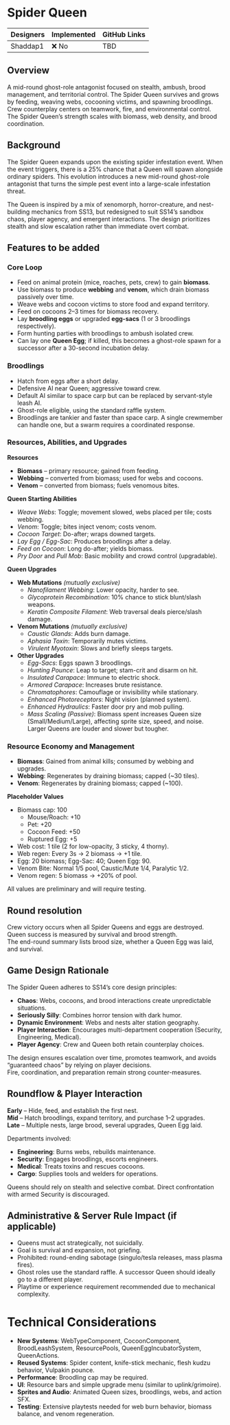 # Spider Queen

| Designers | Implemented | GitHub Links |
|------------|-------------|--------------|
| Shaddap1 | :x: No | TBD |

## Overview
A mid-round ghost-role antagonist focused on stealth, ambush, brood management, and territorial control. The Spider Queen survives and grows by feeding, weaving webs, cocooning victims, and spawning broodlings. Crew counterplay centers on teamwork, fire, and environmental control. The Spider Queen’s strength scales with biomass, web density, and brood coordination.

## Background
The Spider Queen expands upon the existing spider infestation event. When the event triggers, there is a 25% chance that a Queen will spawn alongside ordinary spiders. This evolution introduces a new mid-round ghost-role antagonist that turns the simple pest event into a large-scale infestation threat.

The Queen is inspired by a mix of xenomorph, horror-creature, and nest-building mechanics from SS13, but redesigned to suit SS14’s sandbox chaos, player agency, and emergent interactions. The design prioritizes stealth and slow escalation rather than immediate overt combat.

## Features to be added

### Core Loop
- Feed on animal protein (mice, roaches, pets, crew) to gain **biomass**.
- Use biomass to produce **webbing** and **venom**, which drain biomass passively over time.
- Weave webs and cocoon victims to store food and expand territory.
- Feed on cocoons 2–3 times for biomass recovery.
- Lay **broodling eggs** or upgraded **egg-sacs** (1 or 3 broodlings respectively).
- Form hunting parties with broodlings to ambush isolated crew.
- Can lay one **Queen Egg**; if killed, this becomes a ghost-role spawn for a successor after a 30-second incubation delay.

### Broodlings
- Hatch from eggs after a short delay.
- Defensive AI near Queen; aggressive toward crew.
- Default AI similar to space carp but can be replaced by servant-style leash AI.
- Ghost-role eligible, using the standard raffle system.
- Broodlings are tankier and faster than space carp. A single crewmember can handle one, but a swarm requires a coordinated response.

### Resources, Abilities, and Upgrades

**Resources**
- **Biomass** – primary resource; gained from feeding.
- **Webbing** – converted from biomass; used for webs and cocoons.
- **Venom** – converted from biomass; fuels venomous bites.

**Queen Starting Abilities**
- *Weave Webs*: Toggle; movement slowed, webs placed per tile; costs webbing.
- *Venom*: Toggle; bites inject venom; costs venom.
- *Cocoon Target*: Do-after; wraps downed targets.
- *Lay Egg / Egg-Sac*: Produces broodlings after a delay.
- *Feed on Cocoon*: Long do-after; yields biomass.
- *Pry Door* and *Pull Mob*: Basic mobility and crowd control (upgradable).

**Queen Upgrades**
- **Web Mutations** *(mutually exclusive)*  
  - *Nanofilament Webbing*: Lower opacity, harder to see.  
  - *Glycoprotein Recombination*: 10% chance to stick blunt/slash weapons.  
  - *Keratin Composite Filament*: Web traversal deals pierce/slash damage.  
- **Venom Mutations** *(mutually exclusive)*  
  - *Caustic Glands*: Adds burn damage.  
  - *Aphasia Toxin*: Temporarily mutes victims.  
  - *Virulent Myotoxin*: Slows and briefly sleeps targets.  
- **Other Upgrades**  
  - *Egg-Sacs*: Eggs spawn 3 broodlings.  
  - *Hunting Pounce*: Leap to target; stam-crit and disarm on hit.  
  - *Insulated Carapace*: Immune to electric shock.  
  - *Armored Carapace*: Increases brute resistance.  
  - *Chromatophores*: Camouflage or invisibility while stationary.  
  - *Enhanced Photoreceptors*: Night vision (planned system).  
  - *Enhanced Hydraulics*: Faster door pry and mob pulling.  
  - *Mass Scaling (Passive)*: Biomass spent increases Queen size (Small/Medium/Large), affecting sprite size, speed, and noise. Larger Queens are louder and slower but tougher.

### Resource Economy and Management
- **Biomass**: Gained from animal kills; consumed by webbing and upgrades.  
- **Webbing**: Regenerates by draining biomass; capped (~30 tiles).  
- **Venom**: Regenerates by draining biomass; capped (~100).  

**Placeholder Values**
- Biomass cap: 100  
  - Mouse/Roach: +10  
  - Pet: +20  
  - Cocoon Feed: +50  
  - Ruptured Egg: +5  
- Web cost: 1 tile (2 for low-opacity, 3 sticky, 4 thorny).  
- Web regen: Every 3s → 2 biomass → +1 tile.  
- Egg: 20 biomass; Egg-Sac: 40; Queen Egg: 90.  
- Venom Bite: Normal 1/5 pool, Caustic/Mute 1/4, Paralytic 1/2.  
- Venom regen: 5 biomass → +20% of pool.  

All values are preliminary and will require testing.

## Round resolution
Crew victory occurs when all Spider Queens and eggs are destroyed.  
Queen success is measured by survival and brood strength.  
The end-round summary lists brood size, whether a Queen Egg was laid, and survival.

## Game Design Rationale
The Spider Queen adheres to SS14’s core design principles:
- **Chaos**: Webs, cocoons, and brood interactions create unpredictable situations.  
- **Seriously Silly**: Combines horror tension with dark humor.  
- **Dynamic Environment**: Webs and nests alter station geography.  
- **Player Interaction**: Encourages multi-department cooperation (Security, Engineering, Medical).  
- **Player Agency**: Crew and Queen both retain counterplay choices.

The design ensures escalation over time, promotes teamwork, and avoids “guaranteed chaos” by relying on player decisions.  
Fire, coordination, and preparation remain strong counter-measures.

## Roundflow & Player Interaction
**Early** – Hide, feed, and establish the first nest.  
**Mid** – Hatch broodlings, expand territory, and purchase 1–2 upgrades.  
**Late** – Multiple nests, large brood, several upgrades, Queen Egg laid.  

Departments involved:  
- **Engineering**: Burns webs, rebuilds maintenance.  
- **Security**: Engages broodlings, escorts engineers.  
- **Medical**: Treats toxins and rescues cocoons.  
- **Cargo**: Supplies tools and welders for operations.  

Queens should rely on stealth and selective combat. Direct confrontation with armed Security is discouraged.

## Administrative & Server Rule Impact (if applicable)
- Queens must act strategically, not suicidally.  
- Goal is survival and expansion, not griefing.  
- Prohibited: round-ending sabotage (singulo/tesla releases, mass plasma fires).  
- Ghost roles use the standard raffle. A successor Queen should ideally go to a different player.  
- Playtime or experience requirement recommended due to mechanical complexity.

# Technical Considerations
- **New Systems**: WebTypeComponent, CocoonComponent, BroodLeashSystem, ResourcePools, QueenEggIncubatorSystem, QueenActions.  
- **Reused Systems**: Spider content, knife-stick mechanic, flesh kudzu behavior, Vulpakin pounce.  
- **Performance**: Broodling cap may be required.  
- **UI**: Resource bars and simple upgrade menu (similar to uplink/grimoire).  
- **Sprites and Audio**: Animated Queen sizes, broodlings, webs, and action SFX.  
- **Testing**: Extensive playtests needed for web burn behavior, biomass balance, and venom regeneration.
